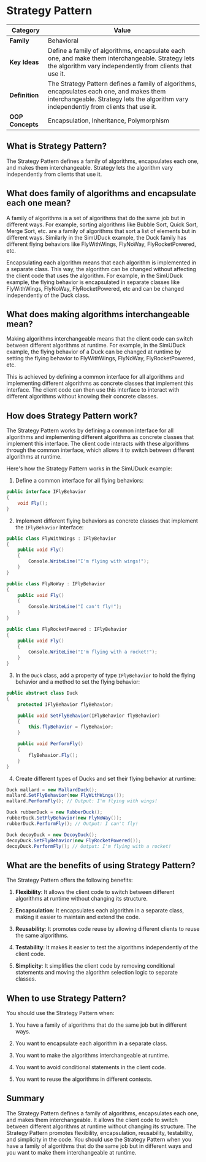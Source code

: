 # Strategy Pattern

<!-- below is a Table with some categorization like family or algorithm, key ideas, defination, OOP concepts used, ...etc -->

| Category         | Value                                                                                                                                                                                |
| ---------------- | ------------------------------------------------------------------------------------------------------------------------------------------------------------------------------------ |
| **Family**       | Behavioral                                                                                                                                                                           |
| **Key Ideas**    | Define a family of algorithms, encapsulate each one, and make them interchangeable. Strategy lets the algorithm vary independently from clients that use it.                         |
| **Definition**   | The Strategy Pattern defines a family of algorithms, encapsulates each one, and makes them interchangeable. Strategy lets the algorithm vary independently from clients that use it. |
| **OOP Concepts** | Encapsulation, Inheritance, Polymorphism                                                                                                                                             |

## What is Strategy Pattern?

The Strategy Pattern defines a family of algorithms, encapsulates each one, and makes them interchangeable. Strategy lets the algorithm vary independently from clients that use it.

## What does family of algorithms and encapsulate each one mean?

A family of algorithms is a set of algorithms that do the same job but in different ways. For example, sorting algorithms like Bubble Sort, Quick Sort, Merge Sort, etc. are a family of algorithms that sort a list of elements but in different ways. Similarly in the SimUDuck example, the Duck family has different flying behaviors like FlyWithWings, FlyNoWay, FlyRocketPowered, etc.

Encapsulating each algorithm means that each algorithm is implemented in a separate class. This way, the algorithm can be changed without affecting the client code that uses the algorithm. For example, in the SimUDuck example, the flying behavior is encapsulated in separate classes like FlyWithWings, FlyNoWay, FlyRocketPowered, etc and can be changed independently of the Duck class.

## What does making algorithms interchangeable mean?

Making algorithms interchangeable means that the client code can switch between different algorithms at runtime. For example, in the SimUDuck example, the flying behavior of a Duck can be changed at runtime by setting the flying behavior to FlyWithWings, FlyNoWay, FlyRocketPowered, etc.

This is achieved by defining a common interface for all algorithms and implementing different algorithms as concrete classes that implement this interface. The client code can then use this interface to interact with different algorithms without knowing their concrete classes.

## How does Strategy Pattern work?

The Strategy Pattern works by defining a common interface for all algorithms and implementing different algorithms as concrete classes that implement this interface. The client code interacts with these algorithms through the common interface, which allows it to switch between different algorithms at runtime.

Here's how the Strategy Pattern works in the SimUDuck example:

1. Define a common interface for all flying behaviors:

```csharp
public interface IFlyBehavior
{
    void Fly();
}
```

2. Implement different flying behaviors as concrete classes that implement the `IFlyBehavior` interface:

```csharp
public class FlyWithWings : IFlyBehavior
{
    public void Fly()
    {
        Console.WriteLine("I'm flying with wings!");
    }
}

public class FlyNoWay : IFlyBehavior
{
    public void Fly()
    {
        Console.WriteLine("I can't fly!");
    }
}

public class FlyRocketPowered : IFlyBehavior
{
    public void Fly()
    {
        Console.WriteLine("I'm flying with a rocket!");
    }
}
```

3. In the `Duck` class, add a property of type `IFlyBehavior` to hold the flying behavior and a method to set the flying behavior:

```csharp
public abstract class Duck
{
    protected IFlyBehavior flyBehavior;

    public void SetFlyBehavior(IFlyBehavior flyBehavior)
    {
        this.flyBehavior = flyBehavior;
    }

    public void PerformFly()
    {
        flyBehavior.Fly();
    }
}
```

4. Create different types of Ducks and set their flying behavior at runtime:

```csharp
Duck mallard = new MallardDuck();
mallard.SetFlyBehavior(new FlyWithWings());
mallard.PerformFly(); // Output: I'm flying with wings!

Duck rubberDuck = new RubberDuck();
rubberDuck.SetFlyBehavior(new FlyNoWay());
rubberDuck.PerformFly(); // Output: I can't fly!

Duck decoyDuck = new DecoyDuck();
decoyDuck.SetFlyBehavior(new FlyRocketPowered());
decoyDuck.PerformFly(); // Output: I'm flying with a rocket!
```

## What are the benefits of using Strategy Pattern?

The Strategy Pattern offers the following benefits:

1. **Flexibility**: It allows the client code to switch between different algorithms at runtime without changing its structure.

2. **Encapsulation**: It encapsulates each algorithm in a separate class, making it easier to maintain and extend the code.

3. **Reusability**: It promotes code reuse by allowing different clients to reuse the same algorithms.

4. **Testability**: It makes it easier to test the algorithms independently of the client code.

5. **Simplicity**: It simplifies the client code by removing conditional statements and moving the algorithm selection logic to separate classes.

## When to use Strategy Pattern?

You should use the Strategy Pattern when:

1. You have a family of algorithms that do the same job but in different ways.

2. You want to encapsulate each algorithm in a separate class.

3. You want to make the algorithms interchangeable at runtime.

4. You want to avoid conditional statements in the client code.

5. You want to reuse the algorithms in different contexts.

## Summary

The Strategy Pattern defines a family of algorithms, encapsulates each one, and makes them interchangeable. It allows the client code to switch between different algorithms at runtime without changing its structure. The Strategy Pattern promotes flexibility, encapsulation, reusability, testability, and simplicity in the code. You should use the Strategy Pattern when you have a family of algorithms that do the same job but in different ways and you want to make them interchangeable at runtime.
